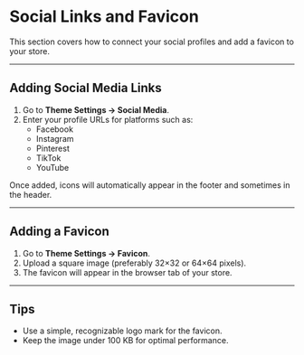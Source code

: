 # Social Links and Favicon

This section covers how to connect your social profiles and add a favicon to your store.

---

## Adding Social Media Links
1. Go to **Theme Settings → Social Media**.
2. Enter your profile URLs for platforms such as:
   - Facebook
   - Instagram
   - Pinterest
   - TikTok
   - YouTube

Once added, icons will automatically appear in the footer and sometimes in the header.

---

## Adding a Favicon
1. Go to **Theme Settings → Favicon**.
2. Upload a square image (preferably 32×32 or 64×64 pixels).
3. The favicon will appear in the browser tab of your store.

---

## Tips
- Use a simple, recognizable logo mark for the favicon.
- Keep the image under 100 KB for optimal performance.
